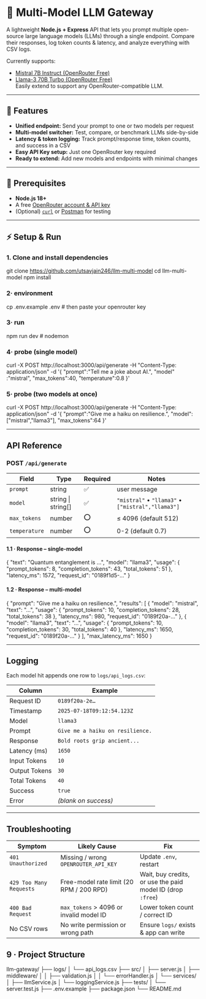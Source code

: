 # 🚀 Multi-Model LLM Gateway

A lightweight **Node.js + Express** API that lets you prompt multiple open-source large language models (LLMs) through a single endpoint.
Compare their responses, log token counts & latency, and analyze everything with CSV logs.

Currently supports:

- [Mistral 7B Instruct (OpenRouter Free)](https://openrouter.ai/docs/models/mistralai/mistral-7b-instruct)
- [Llama-3 70B Turbo (OpenRouter Free)](https://openrouter.ai/docs/models/meta-llama/llama-3-turbo)
  <br>
  Easily extend to support any OpenRouter-compatible LLM.

---

## 🌟 Features

- **Unified endpoint:** Send your prompt to one or two models per request
- **Multi-model switcher:** Test, compare, or benchmark LLMs side-by-side
- **Latency & token logging:** Track prompt/response time, token counts, and success in a CSV
- **Easy API Key setup:** Just one OpenRouter key required
- **Ready to extend:** Add new models and endpoints with minimal changes

---

## 🚧 Prerequisites

- **Node.js 18+**
- A free [OpenRouter account & API key](https://openrouter.ai/)
- (Optional) [`curl`](https://curl.se/) or [Postman](https://www.postman.com/) for testing

---

## ⚡ Setup & Run

### 1. Clone and install dependencies

git clone https://github.com/utsavjain246/llm-multi-model
cd llm-multi-model
npm install

### 2· environment

cp .env.example .env # then paste your openrouter key

### 3· run

npm run dev # nodemon

### 4· probe (single model)

curl -X POST http://localhost:3000/api/generate
-H "Content-Type: application/json"
-d '{ "prompt":"Tell me a joke about AI.",
"model" :"mistral",
"max_tokens":40,
"temperature":0.8 }'

### 5· probe (two models at once)

curl -X POST http://localhost:3000/api/generate
-H "Content-Type: application/json"
-d '{ "prompt":"Give me a haiku on resilience.",
"model":["mistral","llama3"],
"max_tokens":64 }'

---

## API Reference

### POST `/api/generate`

| Field         | Type               | Required | Notes                                             |
| ------------- | ------------------ | -------- | ------------------------------------------------- |
| `prompt`      | string             | ✅       | user message                                      |
| `model`       | string \| string[] | ✅       | `"mistral"` • `"llama3"` • `["mistral","llama3"]` |
| `max_tokens`  | number             | ⭕       | ≤ 4096 (default 512)                              |
| `temperature` | number             | ⭕       | 0-2 (default 0.7)                                 |

#### 1.1 · Response – single-model

{
"text": "Quantum entanglement is ...",
"model": "llama3",
"usage": {
"prompt_tokens": 8,
"completion_tokens": 43,
"total_tokens": 51
},
"latency_ms": 1572,
"request_id": "0189f1d5-..."
}

#### 1.2 · Response – multi-model

{
"prompt": "Give me a haiku on resilience.",
"results": [
{
"model": "mistral",
"text": "...",
"usage": { "prompt_tokens": 10, "completion_tokens": 28, "total_tokens": 38 },
"latency_ms": 980,
"request_id": "0189f20a-..."
},
{
"model": "llama3",
"text": "...",
"usage": { "prompt_tokens": 10, "completion_tokens": 30, "total_tokens": 40 },
"latency_ms": 1650,
"request_id": "0189f20a-..."
}
],
"max_latency_ms": 1650
}

---

## Logging

Each model hit appends one row to `logs/api_logs.csv`:

| Column        | Example                          |
| ------------- | -------------------------------- |
| Request ID    | `0189f20a-2e…`                   |
| Timestamp     | `2025-07-18T09:12:54.123Z`       |
| Model         | `llama3`                         |
| Prompt        | `Give me a haiku on resilience.` |
| Response      | `Bold roots grip ancient...`     |
| Latency (ms)  | `1650`                           |
| Input Tokens  | `10`                             |
| Output Tokens | `30`                             |
| Total Tokens  | `40`                             |
| Success       | `true`                           |
| Error         | _(blank on success)_             |

---

## Troubleshooting

| Symptom                 | Likely Cause                             | Fix                                                        |
| ----------------------- | ---------------------------------------- | ---------------------------------------------------------- |
| `401 Unauthorized`      | Missing / wrong `OPENROUTER_API_KEY`     | Update `.env`, restart                                     |
| `429 Too Many Requests` | Free-model rate limit (20 RPM / 200 RPD) | Wait, buy credits, or use the paid model ID (drop `:free`) |
| `400 Bad Request`       | `max_tokens` > 4096 or invalid model ID  | Lower token count / correct ID                             |
| No CSV rows             | No write permission or wrong path        | Ensure `logs/` exists & app can write                      |

## 9 · Project Structure

llm-gateway/
├── logs/
│ └── api_logs.csv
├── src/
│ ├── server.js
│ ├── middleware/
│ │ ├── validation.js
│ │ └── errorHandler.js
│ └── services/
│ ├── llmService.js
│ └── loggingService.js
├── tests/
│ └── server.test.js
├── .env.example
├── package.json
└── README.md
